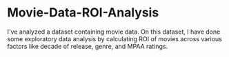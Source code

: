 # Movie-Data-ROI-Analysis
I've analyzed a dataset containing movie data. On this dataset, I have done some exploratory data analysis by calculating ROI of movies across various factors like decade of release, genre, and MPAA ratings. 
